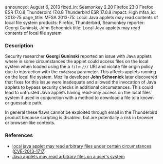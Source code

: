 announced: August 6, 2013
fixed_in: Seamonkey 2.20
          Firefox 23.0
          Firefox ESR 17.0.8
          Thunderbird 17.0.8
          Thunderbird ESR 17.0.8
impact: High
mfsa_id: 2013-75
page_title: MFSA 2013-75: Local Java applets may read contents of local file system
products: Firefox, Thunderbird, Seamonkey
reporter: Georgi Guninski, John Schoenick
title: Local Java applets may read contents of local file system

<h3>Description</h3>

<p>Security researcher <strong>Georgi Guninski</strong> reported an issue with
Java applets where in some circumstances the applet could access files on the
local system when loaded using the a <code>file:///</code> URI and violate file
origin policy due to interaction with the <code>codebase</code> parameter. This
affects applets running on the local file system. Mozilla developer <strong>John
Schoenick</strong> later discovered that fixes for this issue were inadequate
and allowed the invocation of Java applets to bypass security checks in
additional circumstances. This could lead to untrusted Java applets having
read-only access on the local files system if used in conjunction with a method
to download a file to a known or guessable path.</p>

<p class="note">In general these flaws cannot be exploited through email in the
Thunderbird product because scripting is disabled, but are potentially a risk in
browser or browser-like contexts.</p>


<h3>References</h3>

<ul>
  <li><a href="https://bugzilla.mozilla.org/show_bug.cgi?id=406541">
        local java applet may read arbitrary files under certain
circumstances</a> (<a href="http://cve.mitre.org/cgi-bin/cvename.cgi?name=CVE-2013-1717" class="ex-ref">CVE-2013-1717</a>)</li>
  <li><a href="https://bugzilla.mozilla.org/show_bug.cgi?id=738396">
         Java applets may read arbitrary files on a user's system</a>
</li></ul>



